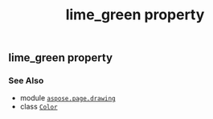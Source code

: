 ﻿---
title: lime_green property
second_title: Aspose.Page for Python via .NET API References
description: 
type: docs
weight: 930
url: /python-net/aspose.page.drawing/color/lime_green/
is_root: false
---

## lime_green property


### See Also
* module [`aspose.page.drawing`](../../)
* class [`Color`](/page/python-net/aspose.page.drawing/color)
